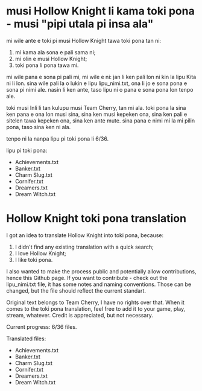 # musi Hollow Knight li kama toki pona - musi "pipi utala pi insa ala"

mi wile ante e toki pi musi Hollow Knight tawa toki pona tan ni:
1) mi kama ala sona e pali sama ni;
2) mi olin e musi Hollow Knight;
3) toki pona li pona tawa mi.

mi wile pana e sona pi pali mi, mi wile e ni: jan li ken pali lon ni kin la lipu Kita ni li lon.
sina wile pali la o lukin e lipu lipu_nimi.txt, ona li jo e sona pona e sona pi nimi ale. nasin li ken ante, taso lipu ni o pana e sona pona lon tenpo ale.

toki musi Inli li tan kulupu musi Team Cherry, tan mi ala.
toki pona la sina ken pana e ona lon musi sina, sina ken musi kepeken ona, sina ken pali e sitelen tawa kepeken ona, sina ken ante mute. sina pana e nimi mi la mi pilin pona, taso sina ken ni ala.

tenpo ni la nanpa lipu pi toki pona li 6/36.

lipu pi toki pona:
- Achievements.txt
- Banker.txt
- Charm Slug.txt
- Cornifer.txt
- Dreamers.txt
- Dream Witch.txt


# Hollow Knight toki pona translation

I got an idea to translate Hollow Knight into toki pona, because:
1) I didn't find any existing translation with a quick search;
2) I love Hollow Knight;
3) I like toki pona.

I also wanted to make the process public and potentially allow contributions, hence this Github page.
If you want to contribute - check out the lipu_nimi.txt file, it has some notes and naming conventions. Those can be changed, but the file should reflect the current standart.

Original text belongs to Team Cherry, I have no rights over that.
When it comes to the toki pona translation, feel free to add it to your game, play, stream, whatever. Credit is appreciated, but not necessary.

Current progress: 6/36 files.

Translated files:
- Achievements.txt
- Banker.txt
- Charm Slug.txt
- Cornifer.txt
- Dreamers.txt
- Dream Witch.txt
